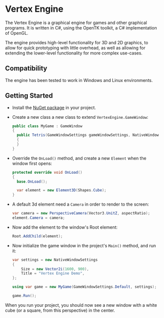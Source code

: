 # Vertex Engine

The Vertex Engine is a graphical engine for games and other graphical programs.
It is written in C#, using the OpenTK toolkit, a C# implementation of OpenGL.

The engine provides high-level functionality for 3D and 2D graphics, to allow for quick prototyping with little overhead, as well as allowing for extending the lower-level functionality for more complex use-cases.

## Compatibility
The engine has been tested to work in Windows and Linux environments.

## Getting Started
* Install the [NuGet package](https://www.nuget.org/packages/VertexEngine/) in your project.
* Create a new class a new class to extend `VertexEngine.GameWindow`:
  
  ```csharp
  public class MyGame : GameWindow
  {
    public Tetris(GameWindowSettings gameWindowSettings, NativeWindowSettings nativeWindowSettings) : base(gameWindowSettings, nativeWindowSettings)
    {
    }
  }
  ```
* Override the `OnLoad()` method, and create a new `Element` when the window first opens:

  ```csharp
  protected override void OnLoad()
  {
    base.OnLoad();

    var element = new Element3D(Shapes.Cube);
  }
  ```
* A default 3d element need a `Camera` in order to render to the screen:
  ```csharp
  var camera = new PerspectiveCamera(Vector3.UnitZ, aspectRatio);
  element.Camera = camera;
  ```
* Now add the element to the window's Root element:
  ```csharp
  Root.AddChild(element);
  ```
* Now initialize the game window in the project's `Main()` method, and run it:
  ```csharp
  var settings = new NativeWindowSettings
  {
      Size = new Vector2i(1600, 900),
      Title = "Vertex Engine Demo",
  };
  
  using var game = new MyGame(GameWindowSettings.Default, settings);
  
  game.Run();
  ```

When you run your project, you should now see a new window with a white cube (or a square, from this perspective) in the center.
